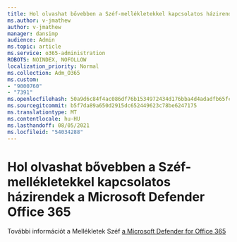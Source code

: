 ```yaml
---
title: Hol olvashat bővebben a Széf-mellékletekkel kapcsolatos házirendek a Microsoft Defender Office 365
ms.author: v-jmathew
author: v-jmathew
manager: dansimp
audience: Admin
ms.topic: article
ms.service: o365-administration
ROBOTS: NOINDEX, NOFOLLOW
localization_priority: Normal
ms.collection: Adm_O365
ms.custom:
- "9000760"
- "7391"
ms.openlocfilehash: 50a9d6c84f4ac086df76b1534972434d176bba4d4adadfb65fc2ca97da028c0b
ms.sourcegitcommit: b5f7da89a650d2915dc652449623c78be6247175
ms.translationtype: MT
ms.contentlocale: hu-HU
ms.lasthandoff: 08/05/2021
ms.locfileid: "54034288"
---
```

# <a name="where-to-learn-more-about-safe-attachment-policies-in-microsoft-defender-for-office-365"></a>Hol olvashat bővebben a Széf-mellékletekkel kapcsolatos házirendek a Microsoft Defender Office 365

További információt a Mellékletek Széf [a Microsoft Defender for Office 365](https://go.microsoft.com/fwlink/?linkid=2092213)

